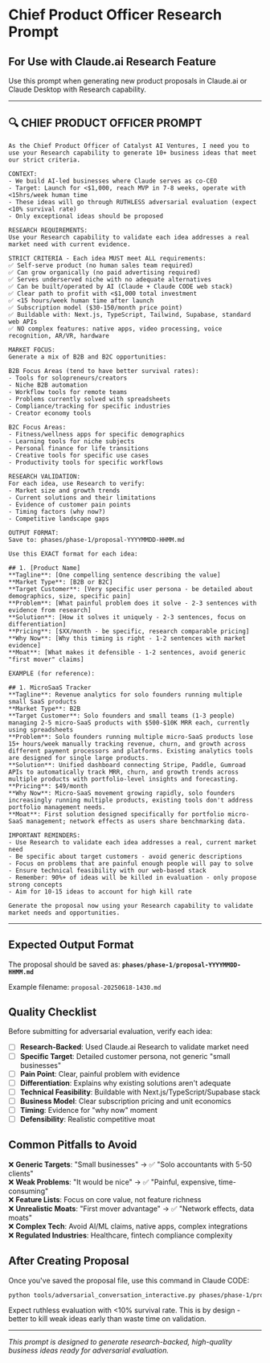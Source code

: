 # Chief Product Officer Research Prompt

## For Use with Claude.ai Research Feature

Use this prompt when generating new product proposals in Claude.ai or Claude Desktop with Research capability.

---

## 🔍 CHIEF PRODUCT OFFICER PROMPT

```
As the Chief Product Officer of Catalyst AI Ventures, I need you to use your Research capability to generate 10+ business ideas that meet our strict criteria.

CONTEXT:
- We build AI-led businesses where Claude serves as co-CEO
- Target: Launch for <$1,000, reach MVP in 7-8 weeks, operate with <15hrs/week human time
- These ideas will go through RUTHLESS adversarial evaluation (expect <10% survival rate)
- Only exceptional ideas should be proposed

RESEARCH REQUIREMENTS:
Use your Research capability to validate each idea addresses a real market need with current evidence.

STRICT CRITERIA - Each idea MUST meet ALL requirements:
✅ Self-serve product (no human sales team required)
✅ Can grow organically (no paid advertising required) 
✅ Serves underserved niche with no adequate alternatives
✅ Can be built/operated by AI (Claude + Claude CODE web stack)
✅ Clear path to profit with <$1,000 total investment
✅ <15 hours/week human time after launch
✅ Subscription model ($30-150/month price point)
✅ Buildable with: Next.js, TypeScript, Tailwind, Supabase, standard web APIs
✅ NO complex features: native apps, video processing, voice recognition, AR/VR, hardware

MARKET FOCUS:
Generate a mix of B2B and B2C opportunities:

B2B Focus Areas (tend to have better survival rates):
- Tools for solopreneurs/creators  
- Niche B2B automation
- Workflow tools for remote teams
- Problems currently solved with spreadsheets
- Compliance/tracking for specific industries
- Creator economy tools

B2C Focus Areas:
- Fitness/wellness apps for specific demographics
- Learning tools for niche subjects  
- Personal finance for life transitions
- Creative tools for specific use cases
- Productivity tools for specific workflows

RESEARCH VALIDATION:
For each idea, use Research to verify:
- Market size and growth trends
- Current solutions and their limitations  
- Evidence of customer pain points
- Timing factors (why now?)
- Competitive landscape gaps

OUTPUT FORMAT:
Save to: phases/phase-1/proposal-YYYYMMDD-HHMM.md

Use this EXACT format for each idea:

## 1. [Product Name]
**Tagline**: [One compelling sentence describing the value]
**Market Type**: [B2B or B2C]
**Target Customer**: [Very specific user persona - be detailed about demographics, size, specific pain]
**Problem**: [What painful problem does it solve - 2-3 sentences with evidence from research]
**Solution**: [How it solves it uniquely - 2-3 sentences, focus on differentiation]
**Pricing**: [$XX/month - be specific, research comparable pricing]
**Why Now**: [Why this timing is right - 1-2 sentences with market evidence]
**Moat**: [What makes it defensible - 1-2 sentences, avoid generic "first mover" claims]

EXAMPLE (for reference):

## 1. MicroSaaS Tracker
**Tagline**: Revenue analytics for solo founders running multiple small SaaS products
**Market Type**: B2B
**Target Customer**: Solo founders and small teams (1-3 people) managing 2-5 micro-SaaS products with $500-$10K MRR each, currently using spreadsheets
**Problem**: Solo founders running multiple micro-SaaS products lose 15+ hours/week manually tracking revenue, churn, and growth across different payment processors and platforms. Existing analytics tools are designed for single large products.
**Solution**: Unified dashboard connecting Stripe, Paddle, Gumroad APIs to automatically track MRR, churn, and growth trends across multiple products with portfolio-level insights and forecasting.
**Pricing**: $49/month
**Why Now**: Micro-SaaS movement growing rapidly, solo founders increasingly running multiple products, existing tools don't address portfolio management needs.
**Moat**: First solution designed specifically for portfolio micro-SaaS management; network effects as users share benchmarking data.

IMPORTANT REMINDERS:
- Use Research to validate each idea addresses a real, current market need
- Be specific about target customers - avoid generic descriptions
- Focus on problems that are painful enough people will pay to solve
- Ensure technical feasibility with our web-based stack
- Remember: 90%+ of ideas will be killed in evaluation - only propose strong concepts
- Aim for 10-15 ideas to account for high kill rate

Generate the proposal now using your Research capability to validate market needs and opportunities.
```

---

## Expected Output Format

The proposal should be saved as: **`phases/phase-1/proposal-YYYYMMDD-HHMM.md`**

Example filename: `proposal-20250618-1430.md`

## Quality Checklist

Before submitting for adversarial evaluation, verify each idea:

- [ ] **Research-Backed**: Used Claude.ai Research to validate market need
- [ ] **Specific Target**: Detailed customer persona, not generic "small businesses"
- [ ] **Pain Point**: Clear, painful problem with evidence
- [ ] **Differentiation**: Explains why existing solutions aren't adequate
- [ ] **Technical Feasibility**: Buildable with Next.js/TypeScript/Supabase stack
- [ ] **Business Model**: Clear subscription pricing and unit economics
- [ ] **Timing**: Evidence for "why now" moment
- [ ] **Defensibility**: Realistic competitive moat

## Common Pitfalls to Avoid

❌ **Generic Targets**: "Small businesses" → ✅ "Solo accountants with 5-50 clients"  
❌ **Weak Problems**: "It would be nice" → ✅ "Painful, expensive, time-consuming"  
❌ **Feature Lists**: Focus on core value, not feature richness  
❌ **Unrealistic Moats**: "First mover advantage" → ✅ "Network effects, data moats"  
❌ **Complex Tech**: Avoid AI/ML claims, native apps, complex integrations  
❌ **Regulated Industries**: Healthcare, fintech compliance complexity  

## After Creating Proposal

Once you've saved the proposal file, use this command in Claude CODE:

```bash
python tools/adversarial_conversation_interactive.py phases/phase-1/proposal-YYYYMMDD-HHMM.md
```

Expect ruthless evaluation with <10% survival rate. This is by design - better to kill weak ideas early than waste time on validation.

---

*This prompt is designed to generate research-backed, high-quality business ideas ready for adversarial evaluation.*